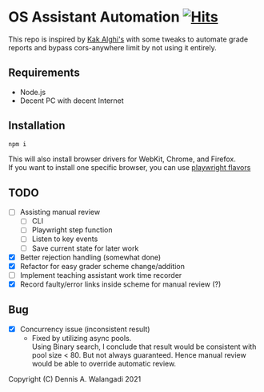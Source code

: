 # OS Assistant Automation [![Hits](https://hits.seeyoufarm.com/api/count/incr/badge.svg?url=https%3A%2F%2Fgithub.com%2Fdnswd%2Fos-assistant-automation&count_bg=%2379C83D&title_bg=%23555555&icon=&icon_color=%23E7E7E7&title=%F0%9F%91%80&edge_flat=false)](https://hits.seeyoufarm.com)

This repo is inspired by [Kak Alghi's](https://github.com/darklordace/os-assistant-automation)
with some tweaks to automate grade reports  and bypass cors-anywhere limit by not using it 
entirely.

## Requirements
- Node.js
- Decent PC with decent Internet

## Installation
   ```bash
   npm i
   ```
   This will also install browser drivers for WebKit, Chrome, and Firefox.  
   If you want to install one specific browser, you can use [playwright flavors](https://github.com/microsoft/playwright/issues/812#issuecomment-581501050)

## TODO
- [ ] Assisting manual review
  - [ ] CLI
  - [ ] Playwright step function
  - [ ] Listen to key events
  - [ ] Save current state for later work
- [X] Better rejection handling (somewhat done)
- [X] Refactor for easy grader scheme change/addition
- [ ] Implement teaching assistant work time recorder
- [X] Record faulty/error links inside scheme for manual review (?)

## Bug
- [X] Concurrency issue (inconsistent result)
  - Fixed by utilizing async pools.  
    Using Binary search, I conclude that result would be consistent with pool size < 80.
    But not always guaranteed. Hence manual review would be able to override automatic review.

Copyright (C) Dennis A. Walangadi 2021
